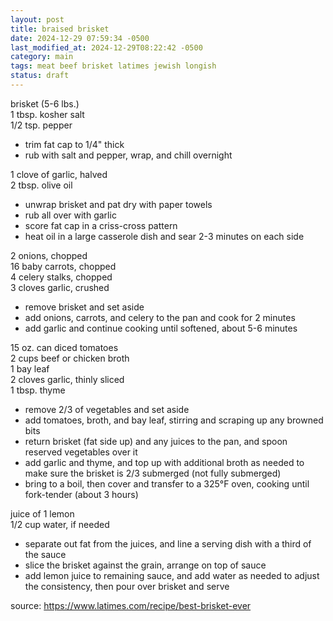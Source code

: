 ```yaml
---
layout: post
title: braised brisket
date: 2024-12-29 07:59:34 -0500
last_modified_at: 2024-12-29T08:22:42 -0500
category: main
tags: meat beef brisket latimes jewish longish
status: draft
---
```


brisket (5-6 lbs.)  
1 tbsp. kosher salt  
1/2 tsp. pepper  
* trim fat cap to 1/4" thick
* rub with salt and pepper, wrap, and chill overnight

1 clove of garlic, halved  
2 tbsp. olive oil  
* unwrap brisket and pat dry with paper towels
* rub all over with garlic
* score fat cap in a criss-cross pattern
* heat oil in a large casserole dish and sear 2-3 minutes on each side

2 onions, chopped  
16 baby carrots, chopped  
4 celery stalks, chopped  
3 cloves garlic, crushed
* remove brisket and set aside
* add onions, carrots, and celery to the pan and cook for 2 minutes
* add garlic and continue cooking until softened, about 5-6 minutes

15 oz. can diced tomatoes  
2 cups beef or chicken broth  
1 bay leaf  
2 cloves garlic, thinly sliced  
1 tbsp. thyme  
* remove 2/3 of vegetables and set aside
* add tomatoes, broth, and bay leaf, stirring and scraping up any browned bits
* return brisket (fat side up) and any juices to the pan, and spoon reserved
  vegetables over it
* add garlic and thyme, and top up with additional broth as needed to make sure the
  brisket is 2/3 submerged (not fully submerged)
* bring to a boil, then cover and transfer to a 325°F oven, cooking until fork-tender
  (about 3 hours)

juice of 1 lemon  
1/2 cup water, if needed  
* separate out fat from the juices, and line a serving dish with a third of the sauce
* slice the brisket against the grain, arrange on top of sauce
* add lemon juice to remaining sauce, and add water as needed to adjust the
  consistency, then pour over brisket and serve

source: <https://www.latimes.com/recipe/best-brisket-ever>
